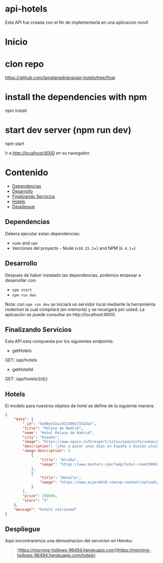 # api-hotels
Esta API fue creada con el fin de implementarla en una aplicacion movil

# Inicio
# clon repo <br />
https://github.com/iamalanadriana/api-hotels/tree/final

# install the dependencies with npm <br />
npm install

# start dev server (npm run dev) <br />
npm start

Ir a [http://localhost:8000](http://localhost:8000) en su navegador.


# Contenido

* [Dependencias](#dependencias)
* [Desarrollo](#desarollo)
* [Finalizando Servicios](#finalizando-servicios)
* [Hotels](#hotels)
* [Despliegue](#despliegue)

## Dependencias

Debera ejecutar estan dependencias:
 * `node` and `npm`
 * Verciones del proyecto - Node (`v10.15.3`+) and NPM (`6.4.1`+)


 ## Desarrollo

 Despues de haber instalado las dependencias, podemos empesar a desarrollar con:

 * `npm start`
 * `npm run dev`

Nota: con `npm run dev` se iniciará un servidor local mediante la herramienta nodemon la cual compilará (en memoria) y se recargará por usted. La aplicación se puede consultar en http://localhost:8000.


## Finalizando Servicios

Esta API esta compuesta por los siguientes endpoints:

+ getHotels

GET: /api/hotels

+ getHotelId

GET: /api/hotels/{id}}


## Hotels

El modelo para nuestros objetos de hotel se define de la siguiente manera:

```json
{
    "data": {
        "_id": "5e08e31b1c813200173320af",
        "title": "Palace de Madrid",
        "name": "Hotel Palace de Madrid",
        "city": "España",
        "image": "https://www.spain.info/export/sites/spaininfo/comun/galeria_imagenes/hoteles/p2_palace_hotel.jpg_369272544.jpg",
        "description": "¿Vas a pasar unos días en España y buscas alojamiento? Sean cuales sean tus preferencias, encontrarás un espacio que se adapte a tus necesidades. Y es que España es uno de los países del mundo que más turistas recibe cada año, por lo que cuenta con una amplia oferta de alojamientos de todas las clases: lujosos hoteles, castillos y palacios, campings, casas rurales típicas de caza zona… Asegúrate una estancia ideal.",
        "image-description": [
            {
                "title": "Alcoba",
                "image": "https://www.munters.com/Temp/hotel-room1500434525.jpg"
            },
            {
                "title": "Detalle",
                "image": "https://www.mujerde10.com/wp-content/uploads/2016/09/page12-1024x465.jpg"
            }
        ],
        "price": 250000,
        "stars": "5"
    },
    "message": "hotels retrieved"
}
```

## Despliegue

Aqui encontraremos una demostracion del servicion en Heroku:

> [https://morning-hollows-96494.herokuapp.com](https://morning-hollows-96494.herokuapp.com/hotels)